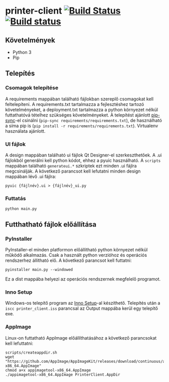 # printer-client [![Build Status](https://travis-ci.org/DevTeamSCH/printer-client.svg?branch=master)](https://travis-ci.org/DevTeamSCH/printer-client) [![Build status](https://ci.appveyor.com/api/projects/status/sp4903v02cyiqfpm/branch/master?svg=true)](https://ci.appveyor.com/project/ferencmarkizay/printer-client/branch/master)

## Követelmények
* Python 3
* Pip

## Telepítés
### Csomagok telepítése

A requirements mappában található fájlokban szereplő csomagokat kell feltelepíteni. A requirements.txt tartalmazza a fejlesztéshez tartozó követelményeket, a deployment.txt tartalmazza a python környezet nélkül futtathatóvá tételhez szükséges követelményeket. A telepítést ajánlott [pip-sync](https://github.com/jazzband/pip-tools)-el csinálni (`pip-sync requirements/requirements.txt`), de használható a síma pip is (`pip install -r requirements/requirements.txt`). Virtualenv használata ajánlott.

### UI fájlok
A design mappában található ui fájlok Qt Designer-el szerkeszthetőek. A .ui fájlokból generálni kell python kódot, ehhez a pyuic használható. A `scripts` mappában található `generateui.*` szkriptek ezt minden .ui fájlra megcsinálják. A következő parancsot kell lefutatni minden design mappában lévő .ui fájlra:

`pyuic {fájlnév}.ui > {fájlnév}_ui.py`

### Futtatás
`python main.py`

## Futthatható fájlok előállítása
### PyInstaller
PyInstaller-el minden platformon előállítható python környezet nélkül működő alkalmazás. Csak a használt python verzióhoz és operációs rendszerhez állítható elő. A következő parancsot kell futtatni:

`pyinstaller main.py --windowed`

Ez a dist mappába helyezi az operációs rendszernek megfelelő programot.

### Inno Setup
Windows-os telepítő program az [Inno Setup](http://www.jrsoftware.org/isinfo.php)-al készíthető. Telepítés után a `iscc printer_client.iss` parancsal az Output mappába kerül egy telepítő exe.

### AppImage
Linux-on futtatható AppImage előállíthatásához a következő parancsokat kell lefuttatni:
```
scripts/createappdir.sh
wget "https://github.com/AppImage/AppImageKit/releases/download/continuous/appimagetool-x86_64.AppImage"
chmod a+x appimagetool-x86_64.AppImage
./appimagetool-x86_64.AppImage PrinterClient.AppDir
```

